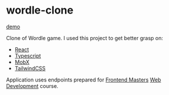 # wordle-clone

[demo](https://wordle-clone-lenysebski.vercel.app/)

Clone of Wordle game. I used this project to get better grasp on:

-    [React](https://reactjs.org/)
-    [Typescript](https://www.typescriptlang.org/)
-    [MobX](https://mobx.js.org/README.html)
-    [TailwindCSS](https://tailwindcss.com/)

Application uses endpoints prepared for [Frontend Masters](https://frontendmasters.com/) [Web Development](https://frontendmasters.com/courses/web-development-v3/) course.
